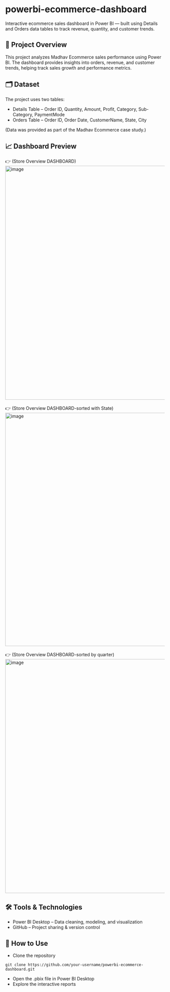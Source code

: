 # powerbi-ecommerce-dashboard
Interactive ecommerce sales dashboard in Power BI — built using Details and Orders data tables to track revenue, quantity, and customer trends.

## 📌 Project Overview

This project analyzes Madhav Ecommerce sales performance using Power BI.
The dashboard provides insights into orders, revenue, and customer trends, helping track sales growth and performance metrics.

## 🗂️ Dataset

The project uses two tables:
- Details Table – Order ID, Quantity, Amount, Profit, Category, Sub-Category, PaymentMode
- Orders Table – Order ID, Order Date, CustomerName, State, City

(Data was provided as part of the Madhav Ecommerce case study.)

## 📈 Dashboard Preview

👉 (Store Overview DASHBOARD)
<img width="1328" height="737" alt="image" src="https://github.com/user-attachments/assets/70d67717-2c02-44b2-a3df-9215c508db7a" />
<br>
<br>
👉 (Store Overview DASHBOARD-sorted with State)
<img width="1307" height="735" alt="image" src="https://github.com/user-attachments/assets/6586e158-acac-4364-894a-5a5d5652163d" />
<br>
<br>
👉 (Store Overview DASHBOARD-sorted by quarter)
<img width="1322" height="737" alt="image" src="https://github.com/user-attachments/assets/83c48470-d2b6-49d7-b357-eb4e554c7fea" />


## 🛠️ Tools & Technologies

- Power BI Desktop – Data cleaning, modeling, and visualization
- GitHub – Project sharing & version control

## 📂 How to Use

- Clone the repository
```
git clone https://github.com/your-username/powerbi-ecommerce-dashboard.git
```
- Open the .pbix file in Power BI Desktop
- Explore the interactive reports
